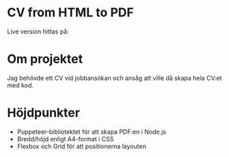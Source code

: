# CV from HTML to PDF

Live version hittas på:

# Om projektet

Jag behövde ett CV vid jobbansökan och ansåg att ville då skapa hela CV:et med kod.

# Höjdpunkter
- Puppeteer-bibliotektet för att skapa PDF:en i Node.js
- Bredd/höjd enligt A4-format i CSS
- Flexbox och Grid för att positionerna layouten 
